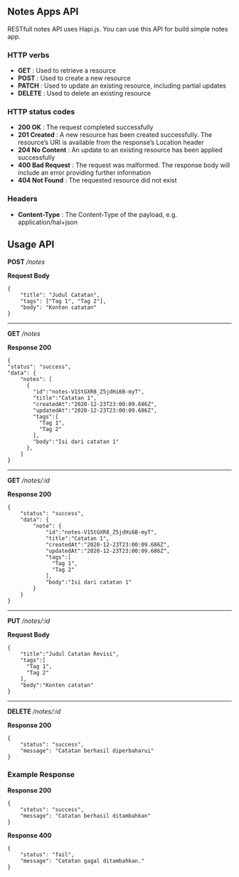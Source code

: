 ## Notes Apps API
RESTfull notes API uses Hapi.js. You can use this API for build simple notes app.


### HTTP verbs
- **GET**    : Used to retrieve a resource
- **POST**   : Used to create a new resource
- **PATCH**  : Used to update an existing resource, including partial updates
- **DELETE** : Used to delete an existing resource

### HTTP status codes
- **200 OK**          : The request completed successfully
- **201 Created**     : A new resource has been created successfully. The resource’s URI is available from the response’s Location header
- **204 No Content**  : An update to an existing resource has been applied successfully
- **400 Bad Request** : The request was malformed. The response body will include an error providing further information
- **404 Not Found**   : The requested resource did not exist

### Headers
- **Content-Type** : The Content-Type of the payload, e.g. application/hal+json


## Usage API
**POST** _/notes_

**Request Body**
```
{
    "title": "Judul Catatan",
    "tags": ["Tag 1", "Tag 2"],
    "body": "Konten catatan"
}
```
---
**GET** _/notes_

**Response 200**
```
{
"status": "success",
"data": {
    "notes": [
      {
        "id":"notes-V1StGXR8_Z5jdHi6B-myT",
        "title":"Catatan 1",
        "createdAt":"2020-12-23T23:00:09.686Z",
        "updatedAt":"2020-12-23T23:00:09.686Z",
        "tags":[
          "Tag 1",
          "Tag 2"
        ],
        "body":"Isi dari catatan 1"
      },
    ]
}
```
---
**GET** _/notes/:id_

**Response 200**
```
{
    "status": "success",
    "data": {
        "note": {
            "id":"notes-V1StGXR8_Z5jdHi6B-myT",
            "title":"Catatan 1",
            "createdAt":"2020-12-23T23:00:09.686Z",
            "updatedAt":"2020-12-23T23:00:09.686Z",
            "tags":[
              "Tag 1",
              "Tag 2"
            ],
            "body":"Isi dari catatan 1"
        }
    }
}
```
---

**PUT** _/notes/:id_

**Request Body**
```
{
    "title":"Judul Catatan Revisi",
    "tags":[
      "Tag 1",
      "Tag 2"
    ],
    "body":"Konten catatan"
}
```

---

**DELETE** _/notes/:id_

**Response 200**
```
{
    "status": "success",
    "message": "Catatan berhasil diperbaharui"
}
```


### Example Response 
**Response 200**
```
{
    "status": "success",
    "message": "Catatan berhasil ditambahkan"
}
```

**Response 400**
```
{
    "status": "fail",
    "message": "Catatan gagal ditambahkan."
}
```


